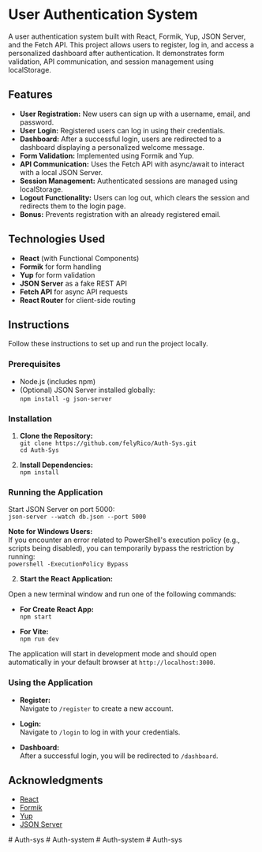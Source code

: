 # User Authentication System

A user authentication system built with React, Formik, Yup, JSON Server, and the Fetch API. This project allows users to register, log in, and access a personalized dashboard after authentication. It demonstrates form validation, API communication, and session management using localStorage.

## Features

- **User Registration:** New users can sign up with a username, email, and password.
- **User Login:** Registered users can log in using their credentials.
- **Dashboard:** After a successful login, users are redirected to a dashboard displaying a personalized welcome message.
- **Form Validation:** Implemented using Formik and Yup.
- **API Communication:** Uses the Fetch API with async/await to interact with a local JSON Server.
- **Session Management:** Authenticated sessions are managed using localStorage.
- **Logout Functionality:** Users can log out, which clears the session and redirects them to the login page.
- **Bonus:** Prevents registration with an already registered email.

## Technologies Used

- **React** (with Functional Components)
- **Formik** for form handling
- **Yup** for form validation
- **JSON Server** as a fake REST API
- **Fetch API** for async API requests
- **React Router** for client-side routing

## Instructions

Follow these instructions to set up and run the project locally.

### Prerequisites

- Node.js (includes npm)
- (Optional) JSON Server installed globally:  
  `npm install -g json-server`

### Installation

1. **Clone the Repository:**  
   `git clone https://github.com/felyRico/Auth-Sys.git`  
   `cd Auth-Sys`

2. **Install Dependencies:**  
   `npm install`

### Running the Application

Start JSON Server on port 5000:  
`json-server --watch db.json --port 5000`

**Note for Windows Users:**  
If you encounter an error related to PowerShell's execution policy (e.g., scripts being disabled), you can temporarily bypass the restriction by running:  
`powershell -ExecutionPolicy Bypass`

2. **Start the React Application:**  

Open a new terminal window and run one of the following commands:

- **For Create React App:**  
  `npm start`

- **For Vite:**  
  `npm run dev`

The application will start in development mode and should open automatically in your default browser at `http://localhost:3000`.

### Using the Application

- **Register:**  
Navigate to `/register` to create a new account.

- **Login:**  
Navigate to `/login` to log in with your credentials.

- **Dashboard:**  
After a successful login, you will be redirected to `/dashboard`.

## Acknowledgments

- [React](https://reactjs.org/)
- [Formik](https://formik.org/)
- [Yup](https://github.com/jquense/yup)
- [JSON Server](https://github.com/typicode/json-server)



#   A u t h - s y s  
 #   A u t h - s y s t e m  
 #   A u t h - s y s t e m  
 #   A u t h - s y s  
 